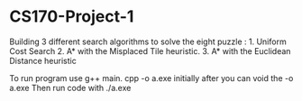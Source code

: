 # CS170-Project-1
Building 3 different search algorithms to solve the eight puzzle : 1. Uniform Cost Search 2. A* with the Misplaced Tile heuristic. 3. A* with the Euclidean Distance heuristic

To run program use g++ main. cpp -o a.exe initially
after you can void the -o a.exe
Then run code with ./a.exe